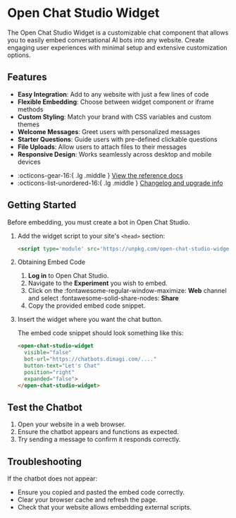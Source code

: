# Open Chat Studio Widget

The Open Chat Studio Widget is a customizable chat component that allows you to easily embed conversational AI bots into any website. Create engaging user experiences with minimal setup and extensive customization options.

## Features

- **Easy Integration**: Add to any website with just a few lines of code
- **Flexible Embedding**: Choose between widget component or iframe methods
- **Custom Styling**: Match your brand with CSS variables and custom themes
- **Welcome Messages**: Greet users with personalized messages
- **Starter Questions**: Guide users with pre-defined clickable questions
- **File Uploads**: Allow users to attach files to their messages
- **Responsive Design**: Works seamlessly across desktop and mobile devices

<div class="grid cards" markdown>

-   :octicons-gear-16:{ .lg .middle } [View the reference docs](reference.md)
-   :octicons-list-unordered-16:{ .lg .middle } [Changelog and upgrade info](changelog.md)

</div>

## Getting Started

Before embedding, you must create a bot in Open Chat Studio.

1. Add the widget script to your site's `<head>` section:
   
      ```html
      <script type='module' src='https://unpkg.com/open-chat-studio-widget@0.4.7/dist/open-chat-studio-widget/open-chat-studio-widget.esm.js' async></script>
      ```

2. Obtaining Embed Code

      1. **Log in** to Open Chat Studio.
      2. Navigate to the **Experiment** you wish to embed.
      3. Click on the :fontawesome-regular-window-maximize: **Web** channel and select :fontawesome-solid-share-nodes: **Share**
      4. Copy the provided embed code snippet.

3. Insert the widget where you want the chat button.

      The embed code snippet should look something like this:

      ```html
      <open-chat-studio-widget
        visible="false"
        bot-url="https://chatbots.dimagi.com/...."
        button-text="Let's Chat"
        position="right"
        expanded="false">
      </open-chat-studio-widget>
      ```

## Test the Chatbot

1. Open your website in a web browser.
2. Ensure the chatbot appears and functions as expected.
3. Try sending a message to confirm it responds correctly.

## Troubleshooting

If the chatbot does not appear:

- Ensure you copied and pasted the embed code correctly.
- Clear your browser cache and refresh the page.
- Check that your website allows embedding external scripts.
